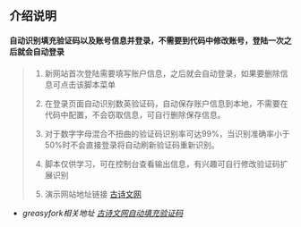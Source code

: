 ## 介绍说明
#### 自动识别填充验证码以及账号信息并登录，不需要到代码中修改账号，登陆一次之后就会自动登录
>1. 新网站首次登陆需要填写账户信息，之后就会自动登录，如果要删除信息可点击该脚本菜单
>
>2. 在登录页面自动识别数英验证码，自动保存账户信息到本地，不需要在代码中配置，不会窃取信息，可自行删除保存信息。</br>
>
>3. 对于数字字母混合不扭曲的验证码识别率可达99%，当识别准确率小于50%时不会直接登录将自动刷新验证码重新识别。
>
>4. 脚本仅供学习，可在控制台查看输出信息，有兴趣可自行修改验证码扩展识别
>
>5. 演示网站地址链接 [古诗文网](https://so.gushiwen.cn/user/login.aspx?from=http://so.gushiwen.cn/user/collect.aspx)

- *greasyfork相关地址 [古诗文网自动填充验证码](https://greasyfork.org/zh-CN/scripts/441805-%E5%8F%A4%E8%AF%97%E6%96%87%E7%BD%91%E8%87%AA%E5%8A%A8%E5%A1%AB%E5%85%85%E9%AA%8C%E8%AF%81%E7%A0%81)*
